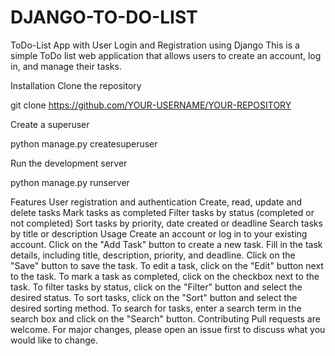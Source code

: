 # DJANGO-TO-DO-LIST




ToDo-List App with User Login and Registration using Django
This is a simple ToDo list web application that allows users to create an account, log in, and manage their tasks.

Installation
Clone the repository


git clone https://github.com/YOUR-USERNAME/YOUR-REPOSITORY

Create a superuser

python manage.py createsuperuser


Run the development server

python manage.py runserver


Features
User registration and authentication
Create, read, update and delete tasks
Mark tasks as completed
Filter tasks by status (completed or not completed)
Sort tasks by priority, date created or deadline
Search tasks by title or description
Usage
Create an account or log in to your existing account.
Click on the "Add Task" button to create a new task.
Fill in the task details, including title, description, priority, and deadline.
Click on the "Save" button to save the task.
To edit a task, click on the "Edit" button next to the task.
To mark a task as completed, click on the checkbox next to the task.
To filter tasks by status, click on the "Filter" button and select the desired status.
To sort tasks, click on the "Sort" button and select the desired sorting method.
To search for tasks, enter a search term in the search box and click on the "Search" button.
Contributing
Pull requests are welcome. For major changes, please open an issue first to discuss what you would like to change.
